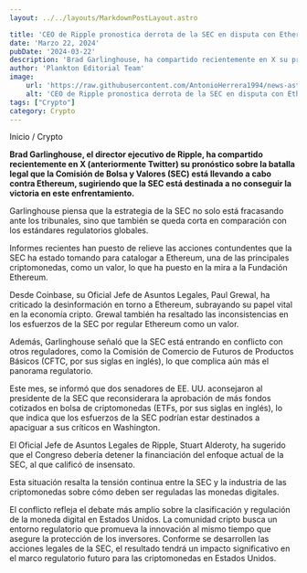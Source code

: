 ```yaml
---
layout: ../../layouts/MarkdownPostLayout.astro

title: 'CEO de Ripple pronostica derrota de la SEC en disputa con Ethereum'
date: 'Marzo 22, 2024'
pubDate: '2024-03-22'
description: 'Brad Garlinghouse, ha compartido recientemente en X su pronóstico sobre la batalla legal que la SEC está llevando a cabo contra Ethereum.'
author: 'Plankton Editorial Team'
image:
    url: 'https://raw.githubusercontent.com/AntonioHerrera1994/news-astro/master/src/assets/crypto/crypto31.webp'
    alt: 'CEO de Ripple pronostica derrota de la SEC en disputa con Ethereum'
tags: ["Crypto"]
category: Crypto
---
```


<span><a href="/" style="text-decoration:none;color:#0F1416">Inicio</a> / <a href="/crypto" style="text-decoration:none;color:#0F1416">Crypto</a></span>


<p style="font-weight: bold;">Brad Garlinghouse, el director ejecutivo de Ripple, ha compartido recientemente en X (anteriormente Twitter) su pronóstico sobre la batalla legal que la Comisión de Bolsa y Valores (SEC) está llevando a cabo contra Ethereum, sugiriendo que la SEC está destinada a no conseguir la victoria en este enfrentamiento.</p>

Garlinghouse piensa que la estrategia de la SEC no solo está fracasando ante los tribunales, sino que también se queda corta en comparación con los estándares regulatorios globales.

Informes recientes han puesto de relieve las acciones contundentes que la SEC ha estado tomando para catalogar a Ethereum, una de las principales criptomonedas, como un valor, lo que ha puesto en la mira a la Fundación Ethereum.

Desde Coinbase, su Oficial Jefe de Asuntos Legales, Paul Grewal, ha criticado la desinformación en torno a Ethereum, subrayando su papel vital en la economía cripto. Grewal también ha resaltado las inconsistencias en los esfuerzos de la SEC por regular Ethereum como un valor.

Además, Garlinghouse señaló que la SEC está entrando en conflicto con otros reguladores, como la Comisión de Comercio de Futuros de Productos Básicos (CFTC, por sus siglas en inglés), lo que complica aún más el panorama regulatorio.

Este mes, se informó que dos senadores de EE. UU. aconsejaron al presidente de la SEC que reconsiderara la aprobación de más fondos cotizados en bolsa de criptomonedas (ETFs, por sus siglas en inglés), lo que indica que los esfuerzos de la SEC podrían estar destinados a apaciguar a sus críticos en Washington.

El Oficial Jefe de Asuntos Legales de Ripple, Stuart Alderoty, ha sugerido que el Congreso debería detener la financiación del enfoque actual de la SEC, al que calificó de insensato.

Esta situación resalta la tensión continua entre la SEC y la industria de las criptomonedas sobre cómo deben ser reguladas las monedas digitales.

El conflicto refleja el debate más amplio sobre la clasificación y regulación de la moneda digital en Estados Unidos. La comunidad cripto busca un entorno regulatorio que promueva la innovación al mismo tiempo que asegure la protección de los inversores. Conforme se desarrollen las acciones legales de la SEC, el resultado tendrá un impacto significativo en el marco regulatorio futuro para las criptomonedas en Estados Unidos.


